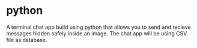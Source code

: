 # python
A terminal chat app build using python that allows you to send and recieve messages hidden safely inside an image.
The chat app will be using CSV file as database.
